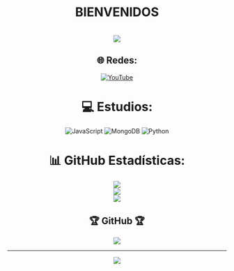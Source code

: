 

<body>
  <center>
<h1 align="center">  BIENVENIDOS   </h1>
<br>
<div align="center">
  <img src="https://i.pinimg.com/originals/92/7d/46/927d468a539415804e1230bd1d5f25b2.gif">
  <!-- <a href="https://ryzn.site/" >
   <img src="https://lanyard.cnrad.dev/api/376260355313106944?idleMessage=Cause,%20baby,%20tonight%20we're%20beautiful%20now&animated=true&theme=dark&borderRadius=20&hideBadges=true&hideDiscrim=true&bg=212121"  />
  </a> -->
<br>




## 🌐 Redes:
[![YouTube](https://img.shields.io/badge/YouTube-%23FF0000.svg?logo=YouTube&logoColor=white)](https://youtube.com/@Kaiz134) 

# 💻 Estudios:
![JavaScript](https://img.shields.io/badge/javascript-%23323330.svg?style=for-the-badge&logo=javascript&logoColor=%23F7DF1E) ![MongoDB](https://img.shields.io/badge/MongoDB-%234ea94b.svg?style=for-the-badge&logo=mongodb&logoColor=white) ![Python](https://img.shields.io/badge/python-3670A0?style=for-the-badge&logo=python&logoColor=ffdd54)
# 📊 GitHub Estadísticas:
![](https://github-readme-stats.vercel.app/api?username=Aimou90&theme=jolly&hide_border=false&include_all_commits=true&count_private=false)<br/>
![](https://github-readme-streak-stats.herokuapp.com/?user=Aimou90&theme=jolly&hide_border=false)<br/>
![](https://github-readme-stats.vercel.app/api/top-langs/?username=Aimou90&theme=jolly&hide_border=false&include_all_commits=true&count_private=false&layout=compact)

## 🏆 GitHub 🏆 
![](https://github-profile-trophy.vercel.app/?username=Aimou90&theme=dark_dimmed&no-frame=false&no-bg=true&margin-w=4)

---
[![](https://visitcount.itsvg.in/api?id=Aimou90&icon=2&color=1)](https://visitcount.itsvg.in)

<!-- Proudly created with GPRM ( https://gprm.itsvg.in ) -->
